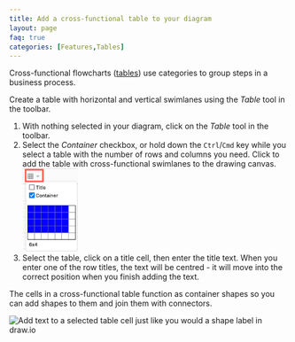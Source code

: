 ```yaml
---
title: Add a cross-functional table to your diagram
layout: page
faq: true
categories: [Features,Tables]
---
```


Cross-functional flowcharts ([tables](/blog/tables.html)) use categories to group steps in a business process.

Create a table with horizontal and vertical swimlanes using the _Table_ tool in the toolbar.

1. With nothing selected in your diagram, click on the _Table_ tool in the toolbar.
2. Select the _Container_ checkbox, or hold down the ``Ctrl``/``Cmd`` key while you select a table with the number of rows and columns you need. Click to add the table with cross-functional swimlanes to the drawing canvas.
<br /><img src="/assets/img/blog/table-container-add.png" style="width=100%;max-width:100px;height:auto;" alt="Add a cross-functional table by selecting the Container checkbox in the Table tool in draw.io">
3. Select the table, click on a title cell, then enter the title text. When you enter one of the row titles, the text will be centred - it will move into the correct position when you finish adding the text.

The cells in a cross-functional table function as container shapes so you can add shapes to them and join them with connectors.

<img src="/assets/img/blog/table-cross-functional.png" style="max-width:100%;height:auto;" alt="Add text to a selected table cell just like you would a shape label in draw.io">